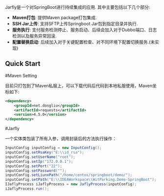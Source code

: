 Jarfly是一个对SpringBoot进行持续集成的应用.
其中主要包括以下几个部分:
* **Maven打包**: 提供Maven package打包集成.
* **SSH Jar上传**: 支持SFTP上传Springboot Jar包到指定目录并执行.
* **服务执行**: 支付服务检测停止、服务启动、后续会加入对于Dubbo端口、日志检测以及服务异常回滚.
* **配置替换启动**: 后续加入对于关键配置检查、对不同环境下配置切换服务.(未实现)

## Quick Start

#Maven Setting

目前只打包到了Maven私服上，可以下载代码后代码到本地私服使用，Maven坐标如下:

```xml
<dependency>
    <groupId>net.dongliu</groupId>
    <artifactId>requests</artifactId>
    <version>4.5.0</version>
</dependency>
```
#Jarfly

一个实体类包装了所有入参，调用封装后的方法执行操作：
```java
InputConfig inputConfig = new InputConfig();
inputConfig.setRsaKey("E:\\id_rsa");
inputConfig.setUserName("root");
inputConfig.setIp("172.0.0.1");
inputConfig.setPort("22");
inputConfig.setPassword("");
inputConfig.setLiunxPath("/home/centos/springboot/demo/");
inputConfig.setPath("E:\\IDEAWorkspace\\WitParking.Demo-SpringBoot");
IJaflyProcess iJaflyProcess = new JaflyProcess(inputConfig);
iJaflyProcess.run();
```
